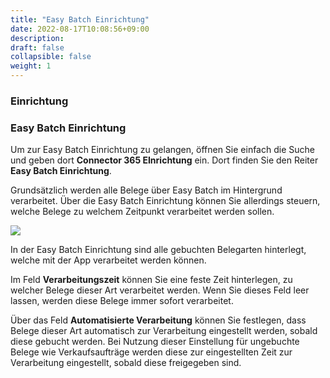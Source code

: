 ```yaml
---
title: "Easy Batch Einrichtung"
date: 2022-08-17T10:08:56+09:00
description: 
draft: false
collapsible: false
weight: 1
---
```

### Einrichtung

### Easy Batch Einrichtung

Um zur Easy Batch Einrichtung zu gelangen, öffnen Sie einfach die Suche und geben dort **Connector 365 EInrichtung** ein.
Dort finden Sie den Reiter **Easy Batch Einrichtung**.

Grundsätzlich werden alle Belege über Easy Batch im Hintergrund verarbeitet.
Über die Easy Batch Einrichtung können Sie allerdings steuern, welche Belege zu welchem Zeitpunkt verarbeitet werden sollen.

![](images/apps/Easy_Batch/de-de/app_setup.png)

In der Easy Batch Einrichtung sind alle gebuchten Belegarten hinterlegt, welche mit der App verarbeitet werden können.

Im Feld **Verarbeitungszeit** können Sie eine feste Zeit hinterlegen, zu welcher Belege dieser Art verarbeitet werden.
Wenn Sie dieses Feld leer lassen, werden diese Belege immer sofort verarbeitet.

Über das Feld **Automatisierte Verarbeitung** können Sie festlegen, dass Belege dieser Art automatisch zur Verarbeitung eingestellt werden, sobald diese gebucht werden.
Bei Nutzung dieser Einstellung für ungebuchte Belege wie Verkaufsaufträge werden diese zur eingestellten Zeit zur Verarbeitung eingestellt, sobald diese freigegeben sind.
